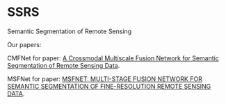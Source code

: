 # SSRS
Semantic Segmentation of Remote Sensing

Our papers:

CMFNet for paper: [A Crossmodal Multiscale Fusion Network for Semantic Segmentation of Remote Sensing Data](https://ieeexplore.ieee.org/abstract/document/9749821/).

MSFNet for paper: [MSFNET: MULTI-STAGE FUSION NETWORK FOR SEMANTIC SEGMENTATION OF FINE-RESOLUTION REMOTE SENSING DATA](https://mypage.cuhk.edu.cn/academics/simonpun/papers/IGARSS22_Xianping.pdf).

